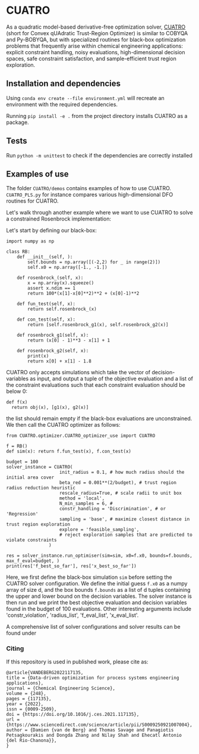# CUATRO
As a quadratic model-based derivative-free optimization solver, [CUATRO](https://www.sciencedirect.com/science/article/pii/S0009250921007004) (short for Convex qUAdratic Trust-Region Optimizer) is similar to COBYQA and Py-BOBYQA, but with specialized routines for black-box optimization problems that frequently arise within chemical engineering applications: explicit constraint handling, noisy evaluations, high-dimensional decision spaces, safe constraint satisfaction, and sample-efficient trust region exploration.

## Installation and dependencies

Using `conda env create --file environment.yml` will recreate an environment with the required dependencies.

Running `pip install -e .` from the project directory installs CUATRO as a package.

## Tests
Run `python -m unittest` to check if the dependencies are correctly installed

## Examples of use
The folder `CUATRO/demos` contains examples of how to use CUATRO. `CUATRO_PLS.py` for instance compares various high-dimensional DFO routines for CUATRO.

Let's walk through another example where we want to use CUATRO to solve a constrained Rosenbrock implementation:

Let's start by defining our black-box:

```
import numpy as np

class RB:
    def __init__(self, ):
        self.bounds = np.array([(-2,2) for _ in range(2)]) 
        self.x0 = np.array([-1., -1.])
        
    def rosenbrock_(self, x):
        x = np.array(x).squeeze()
        assert x.ndim == 1
        return 100*(x[1]-x[0]**2)**2 + (x[0]-1)**2
    
    def fun_test(self, x):
        return self.rosenbrock_(x)
    
    def con_test(self, x):
        return [self.rosenbrock_g1(x), self.rosenbrock_g2(x)]
    
    def rosenbrock_g1(self, x):
        return (x[0] - 1)**3 - x[1] + 1

    def rosenbrock_g2(self, x):
        print(x)
        return x[0] + x[1] - 1.8
  ```

CUATRO only accepts simulations which take the vector of decision-variables as input, and output a tuple of the objective evaluation and a list of the constraint evaluations such that each constraint evaluation should be below 0: 
```
def f(x)
  return obj(x), [g1(x), g2(x)]
```
the list should remain empty if the black-box evaluations are unconstrained. We then call the CUATRO optimizer as follows:

```
from CUATRO.optimizer.CUATRO_optimizer_use import CUATRO

f = RB()
def sim(x): return f.fun_test(x), f.con_test(x)

budget = 100
solver_instance = CUATRO(
                    init_radius = 0.1, # how much radius should the initial area cover 
                    beta_red = 0.001**(2/budget), # trust region radius reduction heuristic
                    rescale_radius=True, # scale radii to unit box
                    method = 'local',
                    N_min_samples = 6, # 
                    constr_handling = 'Discrimination', # or 'Regression'
                    sampling = 'base', # maximize closest distance in trust region exploration
                    explore = 'feasible_sampling', 
                    # reject exploration samples that are predicted to violate constraints
                )
 
res = solver_instance.run_optimiser(sim=sim, x0=f.x0, bounds=f.bounds, max_f_eval=budget, )
print(res['f_best_so_far'], res['x_best_so_far'])

```

Here, we first define the black-box simulation `sim` before setting the CUATRO solver configuration. We define the initial guess `f.x0` as a numpy array of size d, and the box bounds `f.bounds` as a list of d tuples containing the upper and lower bound on the decision variables.
The solver instance is then run and we print the best objective evaluation and decision variables found in the budget of 100 evaluations. Other interesting arguments include 'constr_violation', 'radius_list', 'f_eval_list', 'x_eval_list'.

A comprehensive list of solver configurations and solver results can be found under 

### Citing

If this repository is used in published work, please cite as:

```
@article{VANDEBERG2022117135,
title = {Data-driven optimization for process systems engineering applications},
journal = {Chemical Engineering Science},
volume = {248},
pages = {117135},
year = {2022},
issn = {0009-2509},
doi = {https://doi.org/10.1016/j.ces.2021.117135},
url = {https://www.sciencedirect.com/science/article/pii/S0009250921007004},
author = {Damien {van de Berg} and Thomas Savage and Panagiotis Petsagkourakis and Dongda Zhang and Nilay Shah and Ehecatl Antonio {del Rio-Chanona}},
}
```



